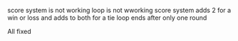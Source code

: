 score system is not working
loop is not wworking
score system adds 2 for a win or loss and adds to both for a tie
loop ends after only one round

All fixed
